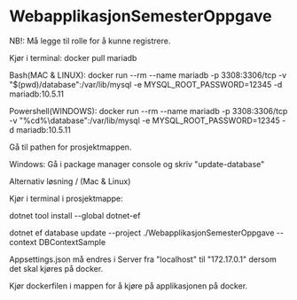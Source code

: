 # WebapplikasjonSemesterOppgave
NB!: Må legge til rolle for å kunne registrere. 

Kjør i terminal: 
docker pull mariadb

Bash(MAC & LINUX): docker run --rm --name mariadb -p 3308:3306/tcp -v "$(pwd)/database":/var/lib/mysql -e MYSQL_ROOT_PASSWORD=12345 -d mariadb:10.5.11	

Powershell(WINDOWS): docker run --rm --name mariadb -p 3308:3306/tcp -v "%cd%\database":/var/lib/mysql -e MYSQL_ROOT_PASSWORD=12345 -d mariadb:10.5.11

Gå til pathen for prosjektmappen.

Windows: Gå i package manager console og skriv "update-database"

Alternativ løsning / (Mac & Linux)

Kjør i terminal i prosjektmappe:

dotnet tool install --global dotnet-ef

dotnet ef database update --project ./WebapplikasjonSemesterOppgave --context DBContextSample

Appsettings.json må endres i Server fra "localhost" til "172.17.0.1" dersom det skal kjøres på docker.

Kjør dockerfilen i mappen for å kjøre på applikasjonen på docker. 

